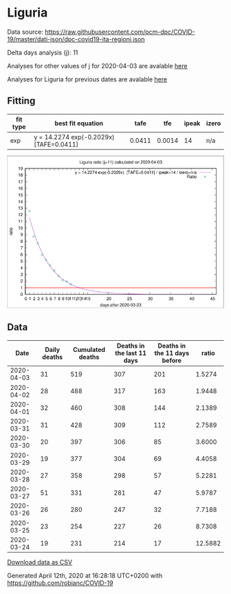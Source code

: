 # Liguria

Data source: https://raw.githubusercontent.com/pcm-dpc/COVID-19/master/dati-json/dpc-covid19-ita-regioni.json

Delta days analysis (j): 11

Analyses for other values of j for 2020-04-03 are avalable [here](../README.md)

Analyses for Liguria for previous dates are avalable [here](../../README.md)

## Fitting 
|fit type|best fit equation|tafe|tfe|ipeak|izero|
|-------|-----|--------|------|---|---|
|exp|y = 14.2274 exp(-0.2029x)  [TAFE=0.0411]|0.0411|0.0014|14|n/a|

![Plot](COVID-19_liguria_j11_2020-04-03.png)

## Data
|Date|Daily deaths|Cumulated deaths|Deaths in the last 11 days|Deaths in the 11 days before|ratio|
|----|----------|-----------|-------|--------------------|-----|
|2020-04-03|31|519|307|201|1.5274|
|2020-04-02|28|488|317|163|1.9448|
|2020-04-01|32|460|308|144|2.1389|
|2020-03-31|31|428|309|112|2.7589|
|2020-03-30|20|397|306|85|3.6000|
|2020-03-29|19|377|304|69|4.4058|
|2020-03-28|27|358|298|57|5.2281|
|2020-03-27|51|331|281|47|5.9787|
|2020-03-26|26|280|247|32|7.7188|
|2020-03-25|23|254|227|26|8.7308|
|2020-03-24|19|231|214|17|12.5882|

[Download data as CSV](COVID-19_liguria_j11_2020-04-03.csv)

Generated April 12th, 2020 at 16:28:18 UTC+0200 with https://github.com/robianc/COVID-19
